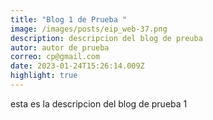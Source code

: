 ```yaml
---
title: "Blog 1 de Prueba "
image: /images/posts/eip_web-37.png
description: descripcion del blog de preuba
autor: autor de prueba
correo: cp@gmail.com
date: 2023-01-24T15:26:14.009Z
highlight: true
---
```

e﻿sta es la descripcion del blog de prueba 1